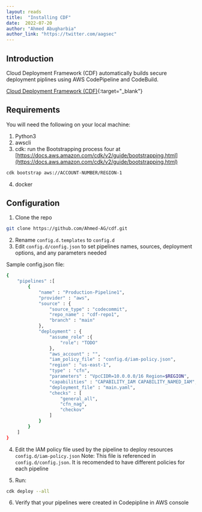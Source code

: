 ```yaml
---
layout: reads
title:  "Installing CDF"
date:  2022-07-20
author: "Ahmed Abugharbia"
author_link: "https://twitter.com/aagsec"
---
```


## Introduction
Cloud Deployment Framework (CDF) automatically builds secure deployment piplines using AWS CodePipeline and CodeBuild.

<i class="fab fa-github"></i> [Cloud Deployment Framework (CDF)](https://github.com/Ahmed-AG/cdf){:target="_blank"}


## Requirements
You will need the following on your local machine:
1. Python3
2. awscli
3. cdk: run the Bootstrapping process four at [https://docs.aws.amazon.com/cdk/v2/guide/bootstrapping.html](https://docs.aws.amazon.com/cdk/v2/guide/bootstrapping.html)

```bash
cdk bootstrap aws://ACCOUNT-NUMBER/REGION-1
```
4. docker

## Configuration
1. Clone the repo

```bash
git clone https://github.com/Ahmed-AG/cdf.git
```

2. Rename `config.d.templates` to `config.d`
3. Edit `config.d/config.json` to set pipelines names, sources, deployment options, and any parameters needed

Sample config.json file:

```bash
{
    "pipelines" :[
        {
            "name" : "Production-Pipeline1",
            "provider" : "aws",
            "source" : {
                "source_type" : "codecommit",
                "repo_name" : "cdf-repo1",
                "branch" : "main"
            },
            "deployment" : {
                "assume_role" :{
                    "role": "TODO"
                },
                "aws_account" : "",
                "iam_policy_file" : "config.d/iam-policy.json",
                "region" : "us-east-1",
                "type" : "cfn",
                "parameters" : "VpcCIDR=10.0.0.0/16 Region=$REGION",
                "capabilities" : "CAPABILITY_IAM CAPABILITY_NAMED_IAM",
                "deployment_file" : "main.yaml",
                "checks" : [
                    "general_all",
                    "cfn_nag", 
                    "checkov"
                ]
            }
        }
    ]
}
```
4. Edit the IAM policy file used by the pipeline to deploy resources `config.d/iam-policy.json`
   Note: This file is referenced in `config.d/config.json`. It is recomended to have different policies for each pipeline

5. Run:
```bash
cdk deploy --all
```
6. Verify that your pipelines were created in Codepipline in AWS console